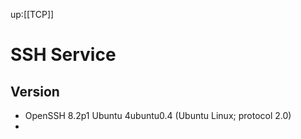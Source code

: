 up:[[TCP]]
# SSH Service
## Version
- OpenSSH 8.2p1 Ubuntu 4ubuntu0.4 (Ubuntu Linux; protocol 2.0)
- 